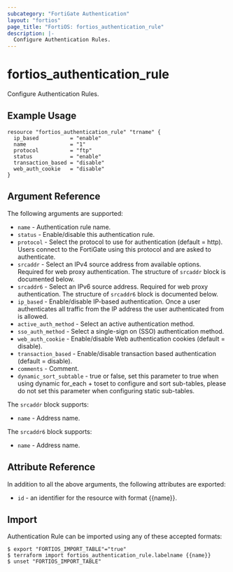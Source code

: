 ```yaml
---
subcategory: "FortiGate Authentication"
layout: "fortios"
page_title: "FortiOS: fortios_authentication_rule"
description: |-
  Configure Authentication Rules.
---
```


# fortios_authentication_rule
Configure Authentication Rules.

## Example Usage

```hcl
resource "fortios_authentication_rule" "trname" {
  ip_based          = "enable"
  name              = "1"
  protocol          = "ftp"
  status            = "enable"
  transaction_based = "disable"
  web_auth_cookie   = "disable"
}
```

## Argument Reference


The following arguments are supported:

* `name` - Authentication rule name.
* `status` - Enable/disable this authentication rule.
* `protocol` - Select the protocol to use for authentication (default = http). Users connect to the FortiGate using this protocol and are asked to authenticate.
* `srcaddr` - Select an IPv4 source address from available options. Required for web proxy authentication. The structure of `srcaddr` block is documented below.
* `srcaddr6` - Select an IPv6 source address. Required for web proxy authentication. The structure of `srcaddr6` block is documented below.
* `ip_based` - Enable/disable IP-based authentication. Once a user authenticates all traffic from the IP address the user authenticated from is allowed.
* `active_auth_method` - Select an active authentication method.
* `sso_auth_method` - Select a single-sign on (SSO) authentication method.
* `web_auth_cookie` - Enable/disable Web authentication cookies (default = disable).
* `transaction_based` - Enable/disable transaction based authentication (default = disable).
* `comments` - Comment.
* `dynamic_sort_subtable` - true or false, set this parameter to true when using dynamic for_each + toset to configure and sort sub-tables, please do not set this parameter when configuring static sub-tables.

The `srcaddr` block supports:

* `name` - Address name.

The `srcaddr6` block supports:

* `name` - Address name.


## Attribute Reference

In addition to all the above arguments, the following attributes are exported:
* `id` - an identifier for the resource with format {{name}}.

## Import

Authentication Rule can be imported using any of these accepted formats:
```
$ export "FORTIOS_IMPORT_TABLE"="true"
$ terraform import fortios_authentication_rule.labelname {{name}}
$ unset "FORTIOS_IMPORT_TABLE"
```
